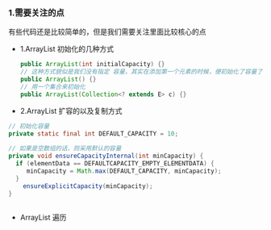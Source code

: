 ### 1.需要关注的点

有些代码还是比较简单的，但是我们需要关注里面比较核心的点

- 1.ArrayList 初始化的几种方式
  
  ```java
  public ArrayList(int initialCapacity) {}
  // 这种方式貌似是我们没有指定 容量，其实在添加第一个元素的时候，便初始化了容量了
  public ArrayList() {}
  // 用一个集合来初始化
  public ArrayList(Collection<? extends E> c) {}
  ```   

- 2.ArrayList 扩容的以及复制方式
  
```java
// 初始化容量
private static final int DEFAULT_CAPACITY = 10;
 
// 如果是空数组的话，则采用默认的容量 
private void ensureCapacityInternal(int minCapacity) {
  if (elementData == DEFAULTCAPACITY_EMPTY_ELEMENTDATA) {
     minCapacity = Math.max(DEFAULT_CAPACITY, minCapacity);
  }
    ensureExplicitCapacity(minCapacity);
}
 
```



- ArrayList 遍历